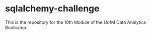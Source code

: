 # sqlalchemy-challenge
This is the repository for the 10th Module of the UofM Data Analytics Bootcamp.
